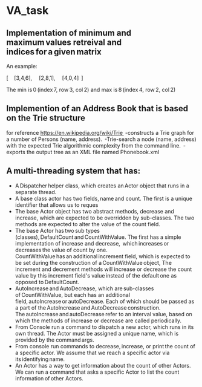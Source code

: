 # VA_task
## Implementation of minimum and maximum values retreival and indices for a given matrix  
An example:  

[
    [3,4,6],  
    [2,8,1],  
    [4,0,4]  
]  

The min is 0 (index 7, row 3, col 2) and max is 8 (index 4, row 2, col 2)  

## Implemention of an Address Book that is based on the Trie structure
for reference https://en.wikipedia.org/wiki/Trie  
-constructs a Trie graph for a number of Persons (name, address).  
-Trie-search a node (name, address) with the expected Trie algorithmic complexity from the command line.  
-exports the output tree as an XML file named Phonebook.xml

## A multi-threading system that has:
- A Dispatcher helper class, which creates an Actor object that runs in a separate thread. 
- A base class actor has two fields, name and count. The first is a unique identifier that allows us to reques
- The base Actor object has two abstract methods, decrease and increase,
  which are expected to be overridden by sub-classes. The two methods are expected to alter the value of the count field.  
- The base Actor has two sub types (classes), DefaultCount and CountWithValue. The first has a simple implementation of increase and decrease, 
  which increases or decreases the value of count by one.   
  CountWithValue has an additional increment field, 
  which is expected to be set during the construction of a CountWithValue object,
  The increment and decrement methods will increase or decrease the count value by this increment field's value instead of the default one as opposed to DefaultCount. 
- AutoIncrease and AutoDecrease, which are sub-classes of CountWithValue, but each has an additional field, autoIncrease or autoDecrease. 
  Each of which should be passed as a part of the AutoIncrease and AutoDecrease construction. 
  The autoIncrease and autoDecrease refer to an interval value, based on which the methods of increase or decrease are called periodically. 
- From Console run a command to dispatch a new actor, which runs in its own thread. The Actor must be assigned a unique name, which is provided by the command args. 
- From console run commands to decrease, increase, or print the count of a specific actor. We assume that we reach a specific actor via its identifying name.
- An Actor has a way to get information about the count of other Actors. We can run a command that asks a specific Actor to list the count information of other Actors.  
  
